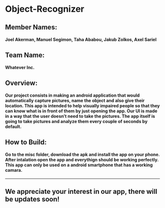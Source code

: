 # Object-Recognizer
## Member Names:
#### Joel Akerman, Manuel Segimon, Taha Ababou, Jakub Zolkos, Axel Sariel
## Team Name:
#### Whatever Inc.
## Overview:
#### Our project consists in making an android application that would automatically capture pictures, name the object and also give their location. This app is intended to help visually impaired people so that they can know what is in front of them by just opening the app. Our UI is made in a way that the user doesn’t need to take the pictures. The app itself is going to take pictures and analyze them every couple of seconds by default.
## How to Build:
#### Go to the misc folder, download the apk and install the app on your phone. After intalation open the app and everythign should be working perfectly. This app can only be used on a android smartphone that has a working camara.
---
## We appreciate your interest in our app, there will be updates soon!
